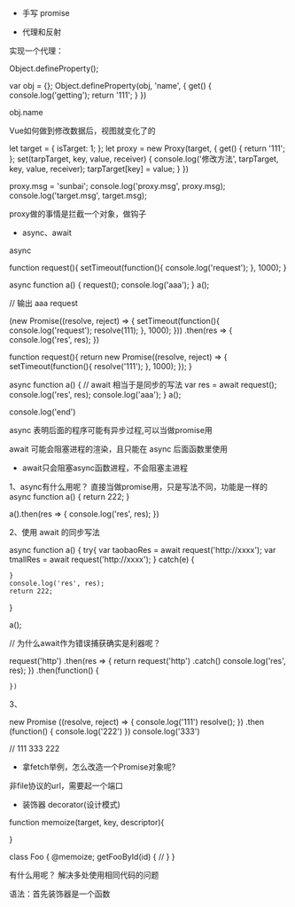 - 手写 promise 

- 代理和反射

实现一个代理：

Object.defineProperty();

var obj = {};
Object.defineProperty(obj, 'name', {
    get() {
        console.log('getting');
        return '111';
    }
})

obj.name

Vue如何做到修改数据后，视图就变化了的


let target = {
    isTarget: 1;
};
let proxy = new Proxy(target, {
    get() {
        return '111';
    };
    set(tarpTarget, key, value, receiver) {
        console.log('修改方法', tarpTarget, key, value, receiver);
        tarpTarget[key] = value;
    }
})

proxy.msg = 'sunbai';
console.log('proxy.msg', proxy.msg);
console.log('target.msg', target.msg);

proxy做的事情是拦截一个对象，做钩子


- async、await

async

<!-- 这是一个 async 的函数 -->

function request(){
    setTimeout(function(){
        console.log('request');
    }, 1000);
}

async function a() {
    request();
    console.log('aaa');
}
a();

// 输出 aaa request

(new Promise((resolve, reject) => {
    setTimeout(function(){
        console.log('request');
        resolve(111);
    }, 1000);
}))
    .then(res => {
        console.log('res', res);
    })

<!-- 输出 request，111-->
<!-- 同样的代码用async写会怎样呢 -->

function request(){
    return new Promise((resolve, reject) => {
        setTimeout(function(){
            resolve('111');
        }, 1000);
    });
}

async function a() {
    // await 相当于是同步的写法
    var res = await request();
    console.log('res', res);
    console.log('aaa');
}
a();

console.log('end')

<!-- 输出 end 111 aaa -->

async 表明后面的程序可能有异步过程,可以当做promise用

await 可能会阻塞进程的渲染，且只能在 async 后面函数里使用

* await只会阻塞async函数进程，不会阻塞主进程

1、async有什么用呢？ 直接当做promise用，只是写法不同，功能是一样的
async function a() {
    return 222;
}

a().then(res => {
    console.log('res', res);
})

2、使用 await 的同步写法

async function a() {
    try{
        var taobaoRes = await request('http://xxxx');
        var tmallRes = await request('http://xxxx');
    }
    catch(e) {
        
    }
    console.log('res', res);
    return 222;
}

a();

// 为什么await作为错误捕获确实是利器呢？

request('http')
    .then(res => {
        return request('http')
            .catch()
            console.log('res', res);
    })
    .then(function() {

    })

3、<!-- promise.then 是异步的，本身不是异步的 -->

new Promise ((resolve, reject) => {
    console.log('111')
    resolve();
})
    .then (function() {
        console.log('222')
    })
console.log('333')

// 111 333 222





- 拿fetch举例，怎么改造一个Promise对象呢?

非file协议的url，需要起一个端口


- 装饰器 decorator(设计模式)

function memoize(target, key, descriptor){

}

class Foo {
    @memoize;
    getFooById(id) {
        // 
    }
}

有什么用呢？
解决多处使用相同代码的问题

语法：首先装饰器是一个函数


